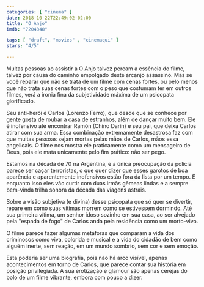 ```yaml
---
categories: [ "cinema" ]
date: 2018-10-22T22:49:02-02:00
title: "O Anjo"
imdb: "7204348"

tags: [ "draft", "movies" , "cinemaqui" ]
stars: "4/5"

---
```

Muitas pessoas ao assistir a O Anjo talvez percam a essência do filme, talvez por causa do caminho empolgado deste arcanjo assassino. Mas se você reparar que não se trata de um filme com cenas fortes, ou pelo menos que não trata suas cenas fortes com o peso que costumam ter em outros filmes, verá a ironia fina da subjetividade máxima de um psicopata glorificado.

Seu anti-herói é Carlos (Lorenzo Ferro), que desde que se conhece por gente gosta de roubar a casa de estranhos, além de dançar muito bem. Ele é inofensivo até encontrar Ramón (Chino Darín) e seu pai, que deixa Carlos atirar com sua arma. Essa combinação extremamente desastrosa faz com que muitas pessoas sejam mortas pelas mãos de Carlos, mãos essa angelicais. O filme nos mostra ele praticamente como um mensageiro de Deus, pois ele mata unicamente pelo fim prático: não ser pego.

Estamos na década de 70 na Argentina, e a única preocupação da polícia parece ser caçar terroristas, o que quer dizer que esses garotos de boa aparência e aparentemente inofensivos estão fora da lista por um tempo. E enquanto isso eles vão curtir com duas irmãs gêmeas lindas e a sempre bem-vinda trilha sonora da década das viagens astrais.

Sobre a visão subjetiva (e divina) desse psicopata que só quer se divertir, repare em como suas vítimas morrem como se estivessem dormindo. Até sua primeira vítima, um senhor idoso sozinho em sua casa, ao ser alvejado pela "espada de fogo" de Carlos anda pela residência como um morto-vivo.

O filme parece fazer algumas metáforas que comparam a vida dos criminosos como viva, colorida e musical e a vida do cidadão de bem como alguém inerte, sem reação, em um mundo sombrio, sem cor e sem emoção.

Esta poderia ser uma biografia, pois não há arco visível, apenas acontecimentos em torno de Carlos, que parece contar sua história em posição privilegiada. A sua erotização e glamour são apenas cerejas do bolo de um filme vibrante, embora com pouco a dizer.
